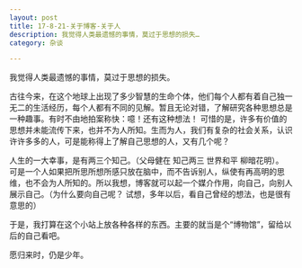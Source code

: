 ```yaml
---
layout: post
title: 17-8-21-关于博客-关于人
description: 我觉得人类最遗憾的事情，莫过于思想的损失…
category: 杂谈

---
```


我觉得人类最遗憾的事情，莫过于思想的损失。

古往今来，在这个地球上出现了多少智慧的生命个体，他们每个人都有着自己独一无二的生活经历，每个人都有不同的见解。暂且无论对错，了解研究各种思想总是一种趣事。有时不由地拍案称快：噫！还有这种想法！ 可惜的是，许多有价值的思想并未能流传下来，也并不为人所知。生而为人，我们有复杂的社会关系，认识许许多多的人，可是能称得上了解自己思想的人，又有几个呢？

人生的一大幸事，是有两三个知己。（父母健在 知己两三 世界和平 柳暗花明）。 可是一个人如果把所思所想所感只放在脑中，而不告诉别人，纵使有再高明的思维，也不会为人所知的。所以我想，博客就可以起一个媒介作用，向自己，向别人展示自己。（为什么要向自己呢？ 试想，多年以后，看自己曾经的想法，也是很有意思的）

于是，我打算在这个小站上放各种各样的东西。主要的就当是个“博物馆”，留给以后的自己看吧。

愿归来时，仍是少年。